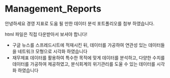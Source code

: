 # Management_Reports

안녕하세요 경영 지표로 도움 될 만한 데이터 분석 포트폴리오를 첨부 하였습니다.

html 파일은 직접 다운받아서 보셔야 합니다!


- 구글 뉴스를 스프레드시트에 적재시킨 뒤, 데이터를 가공하여 연관성 있는 데이터들을 네트워크 모형으로 시각화 하였습니다
- 재무제표 데이터를 활용하여 특수한 목적에 맞게 데이터를 분석하고, 다양한 수치를 데이터를 가공하여 제공하였고, 분식회계의 위기관리를 도울 수 있는 데이터를 시각화 하였습니다




